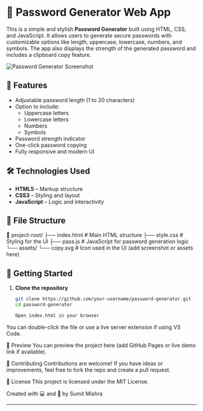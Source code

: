 # 🔐 Password Generator Web App

This is a simple and stylish **Password Generator** built using HTML, CSS, and JavaScript. It allows users to generate secure passwords with customizable options like length, uppercase, lowercase, numbers, and symbols. The app also displays the strength of the generated password and includes a clipboard copy feature.

![Password Generator Screenshot](./assets/sc)

## 🚀 Features

- Adjustable password length (1 to 20 characters)
- Option to include:
  - Uppercase letters
  - Lowercase letters
  - Numbers
  - Symbols
- Password strength indicator
- One-click password copying
- Fully responsive and modern UI

## 🛠️ Technologies Used

- **HTML5** – Markup structure
- **CSS3** – Styling and layout
- **JavaScript** – Logic and interactivity

## 📂 File Structure
📁 project-root/
├── index.html # Main HTML structure
├── style.css # Styling for the UI
├── pass.js # JavaScript for password generation logic
└── assets/
└── copy.svg # Icon used in the UI (add screenshot or assets here)


## 🔧 Getting Started

1. **Clone the repository**
   ```bash
   git clone https://github.com/your-username/password-generator.git
   cd password-generator

   Open index.html in your browser
You can double-click the file or use a live server extension if using VS Code.

📸 Preview
You can preview the project here (add GitHub Pages or live demo link if available).

🙌 Contributing
Contributions are welcome! If you have ideas or improvements, feel free to fork the repo and create a pull request.

📄 License
This project is licensed under the MIT License.

Created with 💻 and 🎨 by Sumit Mishra

---

